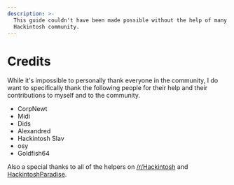 ```yaml
---
description: >-
  This guide couldn't have been made possible without the help of many in the
  Hackintosh community.
---
```


# Credits

While it's impossible to personally thank everyone in the community, I do want to specifically thank the following people for their help and their contributions to myself and to the community.

* CorpNewt
* Midi
* Dids
* Alexandred
* Hackintosh Slav
* osy
* Goldfish64

Also a special thanks to all of the helpers on [/r/Hackintosh](https://www.reddit.com/r/hackintosh/) and [HackintoshParadise](https://discord.gg/u8V7N5C).

